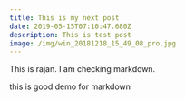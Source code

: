 ```yaml
---
title: This is my next post
date: 2019-05-15T07:10:47.680Z
description: This is test post
image: /img/win_20181218_15_49_08_pro.jpg
---
```

This is rajan. I am checking markdown.



this is  good demo for markdown
